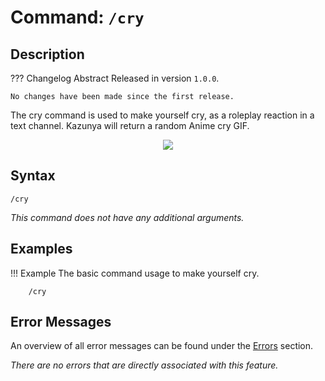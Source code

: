 # **Command:** `/cry`

## **Description**

??? Changelog Abstract
    Released in version `1.0.0`.

    No changes have been made since the first release.

The cry command is used to make yourself cry, as a roleplay reaction in a text channel. Kazunya will return a random
Anime cry GIF.

<p align="center"><img src="https://c.tenor.com/q9V98YHPZX4AAAAC/anime-umaru.gif"></p>

## **Syntax**

    /cry

*This command does not have any additional arguments.*

## **Examples**

!!! Example
    The basic command usage to make yourself cry.

        /cry

## **Error Messages**

An overview of all error messages can be found under the <a href="/errors/">Errors</a> section.

*There are no errors that are directly associated with this feature.*